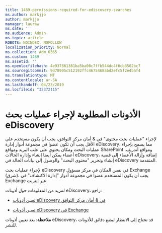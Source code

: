 ```yaml
---
title: 1489-permissions-required-for-ediscovery-searches
ms.author: markjjo
author: markjjo
manager: lauraw
ms.date: ''
ms.audience: Admin
ms.topic: article
ROBOTS: NOINDEX, NOFOLLOW
localization_priority: Normal
ms.collection: Adm_O365
ms.custom: 1489
ms.assetid: ''
ms.openlocfilehash: 4e937861381ba5ba00c7ffb544dc4f6cb3502bc7
ms.sourcegitcommit: 9d78905c512192ffc4675468abd2efc5f2e4baf4
ms.translationtype: MT
ms.contentlocale: ar-SA
ms.lasthandoff: 04/23/2019
ms.locfileid: "32372115"
---
```

# <a name="permissions-required-for-ediscovery-searches"></a>الأذونات المطلوبة لإجراء عمليات بحث eDiscovery

لإجراء "عمليات بحث محتوى" في & أمان مركز التوافق، يجب أن يكون مستخدم على الأقل يجب أن تكون عضوا في مجموعة أدوار إدارة eDiscovery، مما يسمح بإجراء عمليات البحث ومكان يحتوي على علب البريد ومواقع SharePoint ومواقع أندريف. أعضاء يمكن أيضا إنشاء وإدارة الحالات eDiscovery، إضافة وإزالة الأعضاء إلى قضية إنشاء وتحرير "محتوى البحث" والوصول إلى بيانات الحالة في eDiscovery المتقدمة.

لإجراء عمليات بحث eDiscovery في نفس المكان في مركز مسؤول Exchange (شرق)، يجب أن يكون المستخدم عضوا في مجموعة أدوار "إدارة الاكتشاف" في Exchange عبر إنترنت.

لمزيد من المعلومات حول أذونات eDiscovery، راجع: 

- [تعيين أذونات eDiscovery في & أمان مركز التوافق](https://docs.microsoft.com/office365/securitycompliance/assign-ediscovery-permissions)

- [تعيين أذونات eDiscovery في Exchange](https://docs.microsoft.com/exchange/security-and-compliance/in-place-ediscovery/assign-ediscovery-permissions)

**ملاحظة**: بعد تعيين أذونات eDiscovery، قد تحتاج إلى الانتظار لبضع دقائق للأذونات للنشر.
